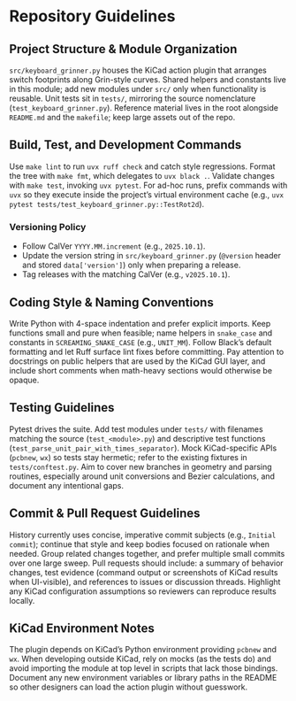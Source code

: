 # Repository Guidelines

## Project Structure & Module Organization
`src/keyboard_grinner.py` houses the KiCad action plugin that arranges switch footprints along Grin-style curves. Shared helpers and constants live in this module; add new modules under `src/` only when functionality is reusable. Unit tests sit in `tests/`, mirroring the source nomenclature (`test_keyboard_grinner.py`). Reference material lives in the root alongside `README.md` and the `makefile`; keep large assets out of the repo.

## Build, Test, and Development Commands
Use `make lint` to run `uvx ruff check` and catch style regressions. Format the tree with `make fmt`, which delegates to `uvx black .`. Validate changes with `make test`, invoking `uvx pytest`. For ad-hoc runs, prefix commands with `uvx` so they execute inside the project’s virtual environment cache (e.g., `uvx pytest tests/test_keyboard_grinner.py::TestRot2d`).

### Versioning Policy
- Follow CalVer `YYYY.MM.increment` (e.g., `2025.10.1`).
- Update the version string in `src/keyboard_grinner.py` (`@version` header and stored `data['version']`) only when preparing a release.
- Tag releases with the matching CalVer (e.g., `v2025.10.1`).

## Coding Style & Naming Conventions
Write Python with 4-space indentation and prefer explicit imports. Keep functions small and pure when feasible; name helpers in `snake_case` and constants in `SCREAMING_SNAKE_CASE` (e.g., `UNIT_MM`). Follow Black’s default formatting and let Ruff surface lint fixes before committing. Pay attention to docstrings on public helpers that are used by the KiCad GUI layer, and include short comments when math-heavy sections would otherwise be opaque.

## Testing Guidelines
Pytest drives the suite. Add test modules under `tests/` with filenames matching the source (`test_<module>.py`) and descriptive test functions (`test_parse_unit_pair_with_times_separator`). Mock KiCad-specific APIs (`pcbnew`, `wx`) so tests stay hermetic; refer to the existing fixtures in `tests/conftest.py`. Aim to cover new branches in geometry and parsing routines, especially around unit conversions and Bezier calculations, and document any intentional gaps.

## Commit & Pull Request Guidelines
History currently uses concise, imperative commit subjects (e.g., `Initial commit`); continue that style and keep bodies focused on rationale when needed. Group related changes together, and prefer multiple small commits over one large sweep. Pull requests should include: a summary of behavior changes, test evidence (command output or screenshots of KiCad results when UI-visible), and references to issues or discussion threads. Highlight any KiCad configuration assumptions so reviewers can reproduce results locally.

## KiCad Environment Notes
The plugin depends on KiCad’s Python environment providing `pcbnew` and `wx`. When developing outside KiCad, rely on mocks (as the tests do) and avoid importing the module at top level in scripts that lack those bindings. Document any new environment variables or library paths in the README so other designers can load the action plugin without guesswork.
